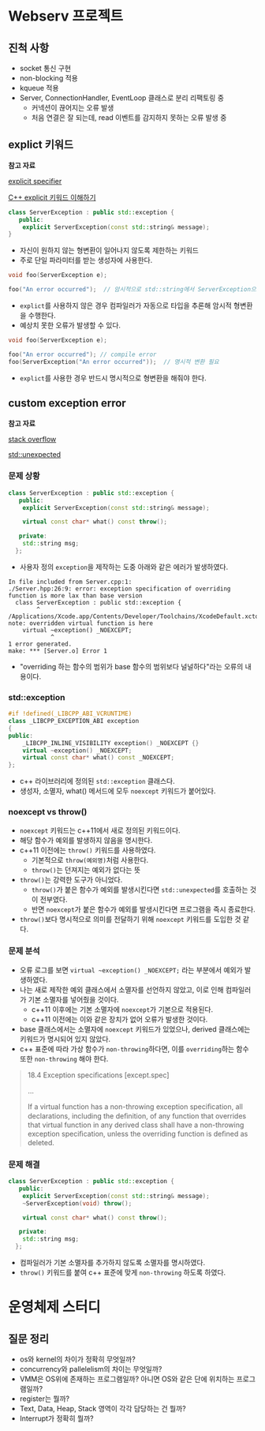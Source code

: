 # Webserv 프로젝트
## 진척 사항

- socket 통신 구현
- non-blocking 적용
- kqueue 적용
- Server, ConnectionHandler, EventLoop 클래스로 분리 리팩토링 중
  - 커넥션이 끊어지는 오류 발생
  - 처음 연결은 잘 되는데, read 이벤트를 감지하지 못하는 오류 발생 중

## explict 키워드
**참고 자료**

[explicit specifier](https://en.cppreference.com/w/cpp/language/explicit)

[C++ explicit 키워드 이해하기](https://dydtjr1128.github.io/cpp/2019/07/13/Cpp-explicit-keyowrd.html)

```c++
class ServerException : public std::exception {
   public:
    explicit ServerException(const std::string& message);
}
```

- 자신이 원하지 않는 형변환이 일어나지 않도록 제한하는 키워드
- 주로 단일 파라미터를 받는 생성자에 사용한다.

```c++
void foo(ServerException e);

foo("An error occurred");  // 암시적으로 std::string에서 ServerException으로 변환
```

- `explict`를 사용하지 않은 경우 컴파일러가 자동으로 타입을 추론해 암시적 형변환을 수행한다.
- 예상치 못한 오류가 발생할 수 있다.

```c++
void foo(ServerException e);

foo("An error occurred"); // compile error
foo(ServerException("An error occurred"));  // 명시적 변환 필요
```

- `explict`를 사용한 경우 반드시 명시적으로 형변환을 해줘야 한다.

## custom exception error
**참고 자료**

[stack overflow](https://stackoverflow.com/questions/53829852/exception-specification-of-overriding-function-is-more-lax-than-base-version)

[std::unexpected](https://en.cppreference.com/w/cpp/error/unexpected)

### 문제 상황
```c++
class ServerException : public std::exception {
   public:
    explicit ServerException(const std::string& message);

    virtual const char* what() const throw();

   private:
    std::string msg;
  };
```

- 사용자 정의 `exception`을 제작하는 도중 아래와 같은 에러가 발생하였다.

```
In file included from Server.cpp:1:
./Server.hpp:26:9: error: exception specification of overriding function is more lax than base version
  class ServerException : public std::exception {
        ^
/Applications/Xcode.app/Contents/Developer/Toolchains/XcodeDefault.xctoolchain/usr/bin/../include/c++/v1/exception:101:13: note: overridden virtual function is here
    virtual ~exception() _NOEXCEPT;
            ^
1 error generated.
make: *** [Server.o] Error 1
```

- "overriding 하는 함수의 범위가 base 함수의 범위보다 널널하다"라는 오류의 내용이다.

### std::exception
```c++
#if !defined(_LIBCPP_ABI_VCRUNTIME)
class _LIBCPP_EXCEPTION_ABI exception
{
public:
    _LIBCPP_INLINE_VISIBILITY exception() _NOEXCEPT {}
    virtual ~exception() _NOEXCEPT;
    virtual const char* what() const _NOEXCEPT;
};
```

- c++ 라이브러리에 정의된 `std::exception` 클래스다.
- 생성자, 소멸자, what() 메서드에 모두 `noexcept` 키워드가 붙어있다.

### noexcept vs throw()
- `noexcept` 키워드는 c++11에서 새로 정의된 키워드이다.
- 해당 함수가 예외를 발생하지 않음을 명시한다.
- c++11 이전에는 `throw()` 키워드를 사용하였다.
  - 기본적으로 `throw(예외명)`처럼 사용한다.
  - `throw()`는 던져지는 예외가 없다는 뜻
- `throw()`는 강력한 도구가 아니었다.
  - `throw()`가 붙은 함수가 예외를 발생시킨다면 `std::unexpected`를 호출하는 것이 전부였다.
  - 반면 `noexcept`가 붙은 함수가 예외를 발생시킨다면 프로그램을 즉시 종료한다.
- `throw()`보다 명시적으로 의미를 전달하기 위해 `noexcept` 키워드를 도입한 것 같다.

### 문제 분석
- 오류 로그를 보면 `virtual ~exception() _NOEXCEPT;` 라는 부분에서 예외가 발생하였다.
- 나는 새로 제작한 예외 클래스에서 소멸자를 선언하지 않았고, 이로 인해 컴파일러가 기본 소멸자를 넣어줬을 것이다.
  - c++11 이후에는 기본 소멸자에 `noexcept`가 기본으로 적용된다.
  - c++11 이전에는 이와 같은 장치가 없어 오류가 발생한 것이다.
- base 클래스에서는 소멸자에 `noexcept` 키워드가 있었으나, derived 클래스에는 키워드가 명시되어 있지 않았다.
- c++ 표준에 따라 가상 함수가 `non-throwing`하다면, 이를 `overriding`하는 함수 또한 `non-throwing` 해야 한다.

> 18.4 Exception speciﬁcations [except.spec]
> 
> ...
>
> If a virtual function has a non-throwing exception speciﬁcation, all declarations, including the deﬁnition, of any function that overrides that virtual function in any derived class shall have a non-throwing exception speciﬁcation, unless the overriding function is deﬁned as deleted.

### 문제 해결
```c++
class ServerException : public std::exception {
   public:
    explicit ServerException(const std::string& message);
    ~ServerException(void) throw();

    virtual const char* what() const throw();

   private:
    std::string msg;
  };
```
- 컴파일러가 기본 소멸자를 추가하지 않도록 소멸자를 명시하였다.
- `throw()` 키워드를 붙여 c++ 표준에 맞게 `non-throwing` 하도록 하였다.

# 운영체제 스터디
## 질문 정리
- os와 kernel의 차이가 정확히 무엇일까?
- concurrency와 pallelelism의 차이는 무엇일까?
- VMM은 OS위에 존재하는 프로그램일까? 아니면 OS와 같은 단에 위치하는 프로그램일까?
- register는 뭘까?
- Text, Data, Heap, Stack 영역이 각각 담당하는 건 뭘까?
- Interrupt가 정확히 뭘까?
